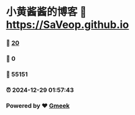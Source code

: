 # 小黄酱酱的博客 :link: https://SaVeop.github.io 
### :page_facing_up: [20](https://SaVeop.github.io/tag.html) 
### :speech_balloon: 0 
### :hibiscus: 55151 
### :alarm_clock: 2024-12-29 01:57:43 
### Powered by :heart: [Gmeek](https://github.com/Meekdai/Gmeek)
